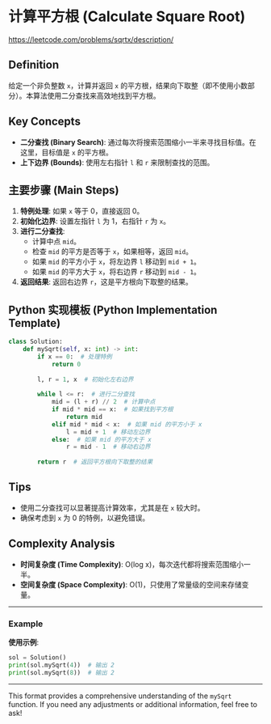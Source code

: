 # 计算平方根 (Calculate Square Root)

https://leetcode.com/problems/sqrtx/description/

## Definition
给定一个非负整数 `x`，计算并返回 `x` 的平方根，结果向下取整（即不使用小数部分）。本算法使用二分查找来高效地找到平方根。

## Key Concepts
- **二分查找 (Binary Search)**: 通过每次将搜索范围缩小一半来寻找目标值。在这里，目标值是 `x` 的平方根。
- **上下边界 (Bounds)**: 使用左右指针 `l` 和 `r` 来限制查找的范围。

## 主要步骤 (Main Steps)
1. **特例处理**: 如果 `x` 等于 0，直接返回 0。
2. **初始化边界**: 设置左指针 `l` 为 1，右指针 `r` 为 `x`。
3. **进行二分查找**:
   - 计算中点 `mid`。
   - 检查 `mid` 的平方是否等于 `x`，如果相等，返回 `mid`。
   - 如果 `mid` 的平方小于 `x`，将左边界 `l` 移动到 `mid + 1`。
   - 如果 `mid` 的平方大于 `x`，将右边界 `r` 移动到 `mid - 1`。
4. **返回结果**: 返回右边界 `r`，这是平方根向下取整的结果。

## Python 实现模板 (Python Implementation Template)
```python
class Solution:
    def mySqrt(self, x: int) -> int:
        if x == 0:  # 处理特例
            return 0
        
        l, r = 1, x  # 初始化左右边界
        
        while l <= r:  # 进行二分查找
            mid = (l + r) // 2  # 计算中点
            if mid * mid == x:  # 如果找到平方根
                return mid
            elif mid * mid < x:  # 如果 mid 的平方小于 x
                l = mid + 1  # 移动左边界
            else:  # 如果 mid 的平方大于 x
                r = mid - 1  # 移动右边界
        
        return r  # 返回平方根向下取整的结果
```

## Tips
- 使用二分查找可以显著提高计算效率，尤其是在 `x` 较大时。
- 确保考虑到 `x` 为 0 的特例，以避免错误。

## Complexity Analysis
- **时间复杂度 (Time Complexity)**: O(log x)，每次迭代都将搜索范围缩小一半。
- **空间复杂度 (Space Complexity)**: O(1)，只使用了常量级的空间来存储变量。

---

### Example
**使用示例**:
```python
sol = Solution()
print(sol.mySqrt(4))  # 输出 2
print(sol.mySqrt(8))  # 输出 2
```

---

This format provides a comprehensive understanding of the `mySqrt` function. If you need any adjustments or additional information, feel free to ask!
